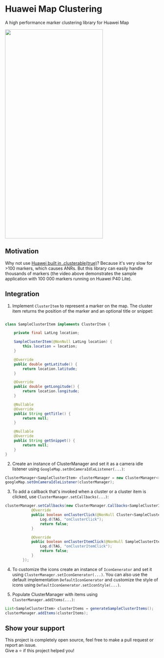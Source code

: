 # Huawei Map Clustering
A high performance marker clustering library for Huawei Map

<img src="Screenshots/100k.gif" width="320" height="685">

## Motivation
Why not use [Huawei built in .clusterable(true)](https://developer.huawei.com/consumer/en/doc/development/HMS-Guides/hms-map-drawonthemap#h2-1586915875534)? Because it's very slow for >100 markers, which causes ANRs. But this library can easily handle thousands of markers (the video above demonstrates the sample application with 100 000 markers running on Huawei P40 Lite).


## Integration
1. Implement `ClusterItem` to represent a marker on the map. The cluster item returns the position of the marker and an optional title or snippet:

```java

class SampleClusterItem implements ClusterItem {

    private final LatLng location;

    SampleClusterItem(@NonNull LatLng location) {
        this.location = location;
    }

    @Override
    public double getLatitude() {
        return location.latitude;
    }

    @Override
    public double getLongitude() {
        return location.longitude;
    }

    @Nullable
    @Override
    public String getTitle() {
        return null;
    }

    @Nullable
    @Override
    public String getSnippet() {
        return null;
    }
}
```

2. Create an instance of ClusterManager and set it as a camera idle listener using `GoogleMap.setOnCameraIdleListener(...)`:

```java
ClusterManager<SampleClusterItem> clusterManager = new ClusterManager<>(context, googleMap);
googleMap.setOnCameraIdleListener(clusterManager);
```

3. To add a callback that's invoked when a cluster or a cluster item is clicked, use `ClusterManager.setCallbacks(...)`:

```java
clusterManager.setCallbacks(new ClusterManager.Callbacks<SampleClusterItem>() {
            @Override
            public boolean onClusterClick(@NonNull Cluster<SampleClusterItem> cluster) {
                Log.d(TAG, "onClusterClick");
                return false;
            }

            @Override
            public boolean onClusterItemClick(@NonNull SampleClusterItem clusterItem) {
                Log.d(TAG, "onClusterItemClick");
                return false;
            }
        });
```

4. To customize the icons create an instance of `IconGenerator` and set it using `ClusterManager.setIconGenerator(...)`. You can also use the default implementation `DefaultIconGenerator` and customize the style of icons using `DefaultIconGenerator.setIconStyle(...)`.

5. Populate ClusterManager with items using `ClusterManager.addItems(...)`:

```java
List<SampleClusterItem> clusterItems = generateSampleClusterItems();
clusterManager.addItems(clusterItems);
```

## Show your support
This project is completely open source, feel free to make a pull request or report an issue.
<br/>
Give a ⭐️ if this project helped you!

